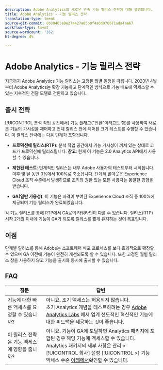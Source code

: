 ```yaml
---
description: Adobe Analytics의 새로운 연속 기능 릴리스 전략에 대해 설명합니다.
title: Adobe Analytics - 기능 릴리스 전략
translation-type: tm+mt
source-git-commit: 0b00405e9e27a427a85b0f4a0d970671ada4aa67
workflow-type: tm+mt
source-wordcount: '362'
ht-degree: 4%

---
```



# Adobe Analytics - 기능 릴리스 전략

지금까지 Adobe Analytics 기능 릴리스는 고정된 월별 일정을 따릅니다. 2020년 4월부터 Adobe Analytics는 확장 가능하고 단계적인 방식으로 기능 배포에 액세스할 수 있는 지속적인 전달 모델로 전환하고 있습니다.

## 출시 전략

[!UICONTROL 분석 작업 공간에서] 기능 플래그(&quot;전환&quot;이라고도 함)를 사용하여 새로운 기능의 가시성을 제어하고 전체 릴리스 전에 제어된 크기 테스트를 수행할 수 있습니다. 이 릴리스 전략에는 다음 단계가 포함됩니다.

* **프로덕션에 릴리스(RTP)**: 분석 작업 공간에서 기능 가시성이 꺼져 있는 상태로 코드가 프로덕션에 릴리스됩니다. **참고**: 현재 이 기능은 2.0 Analytics API에서 사용할 수 있습니다.

* **제한된 테스트**: 단계적인 릴리스는 내부 Adobe 사용자의 테스트부터 시작됩니다. 이후 몇 달 동안 0%에서 100%로 축소됩니다. 단계적 롤아웃은 Experience Cloud 조직 수준에서 발생하므로 조직의 권한 있는 모든 사용자는 동일한 경험을 받습니다.

* **GA(일반 가용성)**: 이 기능은 자격이 부여된 Experience Cloud 조직 중 100%에 제공되며 기능 릴리스가 완료되었습니다.

각 기능 릴리스를 통해 RTP에서 GA로의 타임라인이 다를 수 있습니다. 릴리스(RTP) 시작 2개월 이내에 기능이 GA가 되도록 릴리스를 짧게 유지하는 것이 목표입니다.

## 이점

단계별 릴리스를 통해 Adobe는 소프트웨어 배포 프로세스를 보다 효과적으로 확장할 수 있으며 GA 이전에 기능이 완전히 개선되도록 할 수 있습니다. 또한 고정된 월별 릴리스 창을 사용하지 않고 기능을 출시와 동시에 출시할 수 있습니다.

## FAQ

| 질문 | 답변 |
|---|---|
| 기능에 대한 빠른 액세스를 요청할 수 있습니까? | 아니요. 조기 액세스는 허용되지 않습니다.<br>초기 Analytics 개념을 테스트하려는 경우 [Adobe Analytics Labs](https://docs.adobe.com/content/help/ko-KR/analytics/analyze/tech-previews/overview.html) 에서 업계 선도적인 혁신적인 기능에 대한 피드백을 제공하는 것이 좋습니다. |
| 이 릴리스 전략은 기능 액세스에 영향을 줍니까? | 아니요. 기능이 GA에 도달하면 Analytics 패키지에 포함된 경우 해당 기능에 액세스할 수 있습니다.<br>Analytics 패키지의 세부 사항은 관리 > [!UICONTROL 회사] 설정 [!UICONTROL >] 기능 액세스 수준 [아래에서](https://docs.adobe.com/content/help/en/analytics/admin/company-settings/feature-access-levels.html)확인할 수 있습니다. |